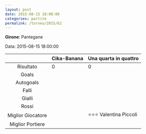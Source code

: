 ```yaml
---
layout: post
date: 2015-08-15 18:00:00
categories: partite
permalink: /torneo/2015/62
---
```

**Girone**: Pantegane

Data: 2015-08-15 18:00:00

| | Cika-Banana | Una quarta in quattro |
|:-----:|-----|-----|
Risultato|0|0
Goals||
Autogoals||
Falli||
Gialli||
Rossi||
Miglior Giocatore||⭐⭐⭐ Valentina Piccoli<br/>
Miglior Portiere||